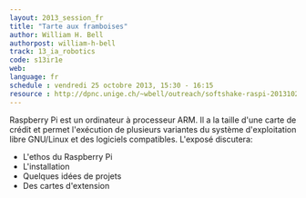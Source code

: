 ```yaml
---
layout: 2013_session_fr
title: "Tarte aux framboises"
author: William H. Bell
authorpost: william-h-bell
track: 13_ia_robotics
code: s13ir1e
web: 
language: fr
schedule : vendredi 25 octobre 2013, 15:30 - 16:15
resource : http://dpnc.unige.ch/~wbell/outreach/softshake-raspi-20131025.pdf
---
```


Raspberry Pi est un ordinateur à processeur ARM.  Il a la taille d'une carte de crédit et permet l'exécution de plusieurs variantes du système d'exploitation libre GNU/Linux et des logiciels compatibles.  L'exposé discutera:

 * L'ethos du Raspberry Pi
 * L'installation
 * Quelques idées de projets
 * Des cartes d'extension
